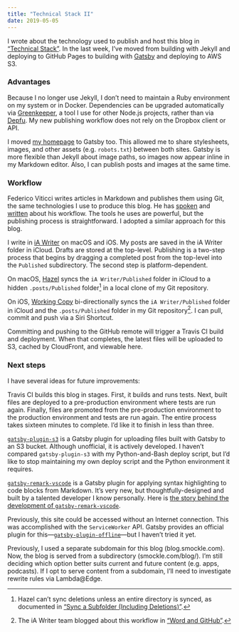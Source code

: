 ```yaml
---
title: "Technical Stack II"
date: 2019-05-05
---
```


I wrote about the technology used to publish and host this blog in [“Technical Stack”][1]. In the last week, I’ve moved from building with Jekyll and deploying to GitHub Pages to building with [Gatsby][2] and deploying to AWS S3.

<!--more-->

### Advantages

Because I no longer use Jekyll, I don’t need to maintain a Ruby environment on my system or in Docker. Dependencies can be upgraded automatically via [Greenkeeper][3], a tool I use for other Node.js projects, rather than via [Depfu][4]. My new publishing workflow does not rely on the Dropbox client or API.

I moved [my homepage][5] to Gatsby too. This allowed me to share stylesheets, images, and other assets (e.g. `robots.txt`) between both sites. Gatsby is more flexible than Jekyll about image paths, so images now appear inline in my Markdown editor. Also, I can publish posts and images at the same time.

### Workflow

Federico Viticci writes articles in Markdown and publishes them using Git, the same technologies I use to produce this blog. He has [spoken][6] and [written][7] about his workflow. The tools he uses are powerful, but the publishing process is straightforward. I adopted a similar approach for this blog.

I write in [iA Writer][8] on macOS and iOS. My posts are saved in the iA Writer folder in iCloud. Drafts are stored at the top-level. Publishing is a two-step process that begins by dragging a completed post from the top-level into the `Published` subdirectory. The second step is platform-dependent.

On macOS, [Hazel][9] syncs the `iA Writer/Published` folder in iCloud to a hidden `.posts/Published` folder[^1] in a local clone of my Git repository. 

On iOS, [Working Copy][10] bi-directionally syncs the `iA Writer/Published` folder in iCloud and the `.posts/Published` folder in my Git repository[^2]. I can pull, commit and push via a Siri Shortcut.

Committing and pushing to the GitHub remote will trigger a Travis CI build and deployment. When that completes, the latest files will be uploaded to S3, cached by CloudFront, and viewable here.

### Next steps

I have several ideas for future improvements:

Travis CI builds this blog in stages. First, it builds and runs tests. Next, built files are deployed to a pre-production environment where tests are run again. Finally, files are promoted from the pre-production environment to the production environment and tests are run again. The entire process takes sixteen minutes to complete. I’d like it to finish in less than three.

[`gatsby-plugin-s3`][12] is a Gatsby plugin for uploading files built with Gatsby to an S3 bucket. Although unofficial, it is actively developed. I haven’t compared `gatsby-plugin-s3` with my Python-and-Bash deploy script, but I’d like to stop maintaining my own deploy script and the Python environment it requires.

[`gatsby-remark-vscode`][13] is a Gatsby plugin for applying syntax highlighting to code blocks from Markdown. It’s very new, but thoughtfully-designed and built by a talented developer I know personally. Here is [the story behind the development of `gatsby-remark-vscode`][14].

Previously, this site could be accessed without an Internet connection. This was accomplished with the `ServiceWorker` API. Gatsby provides an official plugin for this—[`gatsby-plugin-offline`][11]—but I haven’t tried it yet.

Previously, I used a separate subdomain for this blog (blog.smockle.com). Now, the blog is served from a subdirectory (smockle.com/blog/). I’m still deciding which option better suits current and future content (e.g. apps, podcasts). If I opt to serve content from a subdomain, I’ll need to investigate rewrite rules via Lambda@Edge.

[^1]: Hazel can’t sync deletions unless an entire directory is synced, as documented in [“Sync a Subfolder (Including Deletions)”][15].

[^2]: The iA Writer team blogged about this workflow in [“Word and GitHub”][16].

[1]: https://blog.smockle.com/2018/08/22/technical-stack/
[2]: https://www.gatsbyjs.org
[3]: https://greenkeeper.io
[4]: https://depfu.com
[5]: https://www.smockle.com
[6]: https://appstories.net/episodes/54/
[7]: https://www.macstories.net/ios/my-Markdown-writing-and-collaboration-workflow-powered-by-working-copy-3-6-icloud-drive-and-GitHub/
[8]: https://ia.net/writer
[9]: https://www.noodlesoft.com
[10]: https://workingcopyapp.com
[11]: https://www.gatsbyjs.org/packages/gatsby-plugin-offline/
[12]: https://www.gatsbyjs.org/packages/gatsby-plugin-s3/
[13]: https://www.gatsbyjs.org/packages/gatsby-remark-vscode/
[14]: https://blog.andrewbran.ch/overengineering-a-blog/
[15]: https://www.noodlesoft.com/manual/hazel/advanced-topics/syncing-folders/
[16]: https://ia.net/writer/blog/word-and-github